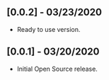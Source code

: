 ## [0.0.2] - 03/23/2020

- Ready to use version.

## [0.0.1] - 03/20/2020

- Initial Open Source release.
